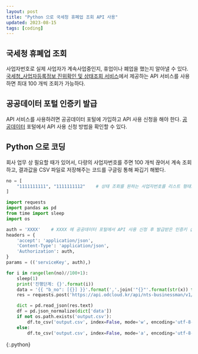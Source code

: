 ```yaml
---
layout: post
title: "Python 으로 국세청 휴폐업 조회 API 사용"
updated: 2023-08-15
tags: [coding]
---
```


## 국세청 휴폐업 조회

사업자번호로 실제 사업자가 계속사업중인지, 휴업이나 폐업을 했는지 알아낼 수 있다. [국세청_사업자등록정보 진위확인 및 상태조회 서비스](https://www.data.go.kr/data/15081808/openapi.do)에서 제공하는 API 서비스를 사용하면 최대 100 개씩 조회가 가능하다.

## 공공데이터 포털 인증키 발급

API 서비스를 사용하려면 공공데이터 포털에 가입하고 API 사용 신청을 해야 한다. [공공데이터](https://www.data.go.kr/ugs/selectPublicDataUseGuideView.do) 포털에서 API 사용 신청 방법을 확인할 수 있다.

## Python 으로 코딩

회사 업무 상 필요할 때가 있어서, 다량의 사업자번호를 주면 100 개씩 끊어서 계속 조회하고, 결과값을 CSV 파일로 저장해주는 코드를 구글링 통해 짜깁기 해봤다.

```python
no = [
    "1111111111", "1111111112"    # 상태 조회를 원하는 사업자번호를 리스트 형태로 삽입
]

import requests
import pandas as pd
from time import sleep
import os

auth = 'XXXX'    # XXXX 에 공공데이터 포털에서 API 사용 신청 후 발급받은 인증키 삽입
headers = {
    'accept': 'application/json',
    'Content-Type': 'application/json',
    'Authorization': auth,
}
params = (('serviceKey', auth),)

for i in range(len(no)//100+1):
    sleep(1)
    print('진행단계: {}'.format(i))
    data = '{{ "b_no": [{}] }}'.format(','.join('"{}"'.format(str(x)) for x in no[i*100:(i+1)*100]))
    res = requests.post('https://api.odcloud.kr/api/nts-businessman/v1/status', headers=headers, params=params, data=data)

    dict = pd.read_json(res.text)
    df = pd.json_normalize(dict['data']) 
    if not os.path.exists('output.csv'):
        df.to_csv('output.csv', index=False, mode='w', encoding='utf-8-sig')
    else:
        df.to_csv('output.csv', index=False, mode='a', encoding='utf-8-sig', header=False)
```
{:.python}
